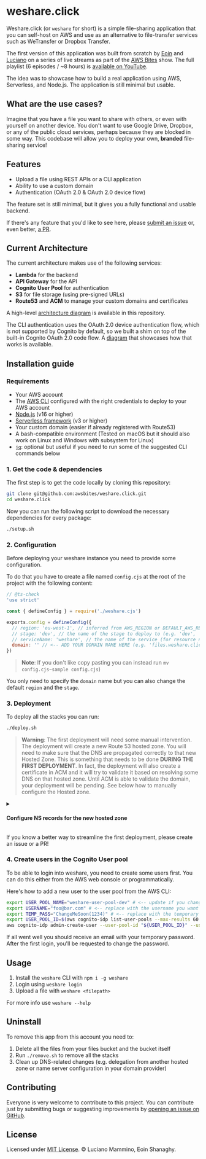 # weshare.click

Weshare.click (or `weshare` for short) is a simple file-sharing application that you can self-host on AWS and use as an alternative to file-transfer services such as WeTransfer or Dropbox Transfer.

The first version of this application was built from scratch by [Eoin](https://twitter.com/eoins) and [Luciano](https://twitter.com/loige) on a series of live streams as part of the [AWS Bites](https://awsbites.com) show. The full playlist (6 episodes / ~8 hours) is [available on YouTube](https://www.youtube.com/playlist?list=PLAWXFhe0N1vI1_z-06EzJ22pz95_gBrId).

The idea was to showcase how to build a real application using AWS, Serverless, and Node.js. The application is still minimal but usable.


## What are the use cases?

Imagine that you have a file you want to share with others, or even with yourself on another device. You don't want to use Google Drive, Dropbox, or any of the public cloud services, perhaps because they are blocked in some way.
This codebase will allow you to deploy your own, **branded** file-sharing service!


## Features

 - Upload a file using REST APIs or a CLI application
 - Ability to use a custom domain
 - Authentication (OAuth 2.0 & OAuth 2.0 device flow)

The feature set is still minimal, but it gives you a fully functional and usable backend.

If there's any feature that you'd like to see here, please [submit an issue](https://github.com/awsbites/weshare.click/issues/new) or, even better, [a PR](https://github.com/awsbites/weshare.click/compare).


## Current Architecture

The current architecture makes use of the following services:

  - **Lambda** for the backend
  - **API Gateway** for the API
  - **Cognito User Pool** for authentication
  - **S3** for file storage (using pre-signed URLs)
  - **Route53** and **ACM** to manage your custom domains and certificates


A high-level [architecture diagram](./arch-diag.png) is available in this repository.

The CLI authentication uses the OAuth 2.0 device authentication flow, which is not supported by Cognito by default, so we built a shim on top of the built-in Cognito OAuth 2.0 code flow. A [diagram](./auth-flow.png) that showcases how that works is available.


## Installation guide

### Requirements

  - Your AWS account
  - The [AWS CLI](https://aws.amazon.com/cli/) configured with the right credentials to deploy to your AWS account
  - [Node.js](https://nodejs.org/) (v16 or higher)
  - [Serverless framework](https://www.serverless.com/framework) (v3 or higher)
  - Your custom domain (easier if already registered with Route53)
  - A bash-compatible environment (Tested on macOS but it should also work on Linux and Windows with subsystem for Linux)
  - [`jq`](https://stedolan.github.io/jq/): optional but useful if you need to run some of the suggested CLI commands below


### 1. Get the code & dependencies

The first step is to get the code locally by cloning this repository:

```bash
git clone git@github.com:awsbites/weshare.click.git
cd weshare.click
```

Now you can run the following script to download the necessary dependencies for every package:

```bash
./setup.sh
```

### 2. Configuration

Before deploying your weshare instance you need to provide some configuration.

To do that you have to create a file named `config.cjs` at the root of the project with the following content:

```js
// @ts-check
'use strict'

const { defineConfig } = require('./weshare.cjs')

exports.config = defineConfig({
  // region: 'eu-west-1', // inferred from AWS_REGION or DEFAULT_AWS_REGION (or 'eu-west-1' if not set)
  // stage: 'dev', // the name of the stage to deploy to (e.g. 'dev', 'prod')
  // serviceName: 'weshare', // the name of the service (for resource naming)
  domain: '' // <-- ADD YOUR DOMAIN NAME HERE (e.g. 'files.weshare.click' or 'weshare.click')
})
```

> **Note**: If you don't like copy pasting you can instead run `mv config.cjs~sample config.cjs`)

You only need to specify the `domain` name but you can also change the default `region` and the `stage`.



### 3. Deployment

To deploy all the stacks you can run:

```bash
./deploy.sh
```

> **Warning**: The first deployment will need some manual intervention. The deployment will create a new Route 53 hosted zone. You will need to make sure that the DNS are propagated correctly to that new Hosted Zone. This is something that needs to be done **DURING THE FIRST DEPLOYMENT**. In fact, the deployment will also create a certificate in ACM and it will try to validate it based on resolving some DNS on that hosted zone. Until ACM is able to validate the domain, your deployment will be pending. See below how to manually configure the Hosted zone.

<details>
  <summary><h4>Configure NS records for the new hosted zone</h4></summary>

When the new hosted zone is created it gets an `NS` record that contains 4 different name servers. You will need to update your domain configuration (in your domain provider site) to point to the nameserver to the 4 name servers in this record.

If you need a one-liner on how to get the name servers:

```bash
export DOMAIN='example.com' # <-- replace with your actual domain name
aws route53 get-hosted-zone --id $(aws route53 list-hosted-zones-by-name --dns-name $DOMAIN | jq -r .HostedZones[0].Id) | jq -r .DelegationSet.NameServers[]
```

If you are using a subdomain (e.g. `files.example.com`) and you are managing the top-level domain  (e.g. `example.com`) with a Hosted Zone in Route53, you can configure a name server delegation with:

```bash
export TOP_LEVEL_DOMAIN='example.com'
export DOMAIN='files.example.com'
export HOSTED_ZONE_ID=$(aws route53 list-hosted-zones-by-name --dns-name $TOP_LEVEL_DOMAIN | jq -r .HostedZones[0].Id)
export NAMESERVERS=$(aws route53 get-hosted-zone --id $HOSTED_ZONE_ID | jq '.DelegationSet.NameServers | map({Value: .})')
export COMMAND=$(cat << EOF
{
  "Comment": "delegating subdomain to hosted zone",
  "Changes": [
    {
      "Action": "UPSERT",
      "ResourceRecordSet": {
        "Name": "${DOMAIN}",
        "Type": "NS",
        "TTL": 300,
        "ResourceRecords":  ${NAMESERVERS}
      }
    }
  ]
}
EOF
)
aws route53 change-resource-record-sets --hosted-zone-id $HOSTED_ZONE_ID --change-batch "${COMMAND}"
```

Of course, if this looks like too much code, you can do the same on the AWS web console! 😎


</details>

If you know a better way to streamline the first deployment, please create an issue or a PR!


### 4. Create users in the Cognito User pool

To be able to login into weshare, you need to create some users first. You can do this either from the AWS web console or programmatically.

Here's how to add a new user to the user pool from the AWS CLI:

```bash
export USER_POOL_NAME="weshare-user-pool-dev" # <-- update if you changed the `serviceName` or the `stage` in the config
export USERNAME="foo@bar.com" # <-- replace with the username you want to add (needs to be an email)
export TEMP_PASS="ChangeMeSoon(1234)" # <-- replace with the temporary password
export USER_POOL_ID=$(aws cognito-idp list-user-pools --max-results 60 | jq -r ".UserPools[] | select(.Name | contains(\"${USER_POOL_NAME}\")) | .Id")
aws cognito-idp admin-create-user --user-pool-id "${USER_POOL_ID}" --username "${USERNAME}" --temporary-password "${TEMP_PASS}"
```

If all went well you should receive an email with your temporary password. After the first login, you'll be requested to change the password.


## Usage

  1. Install the `weshare` CLI with `npm i -g weshare`
  2. Login using `weshare login`
  3. Upload a file with `weshare <filepath>`

For more info use `weshare --help`


## Uninstall

To remove this app from this account you need to:

  1. Delete all the files from your files bucket and the bucket itself
  2. Run `./remove.sh` to remove all the stacks
  3. Clean up DNS-related changes (e.g. delegation from another hosted zone or name server configuration in your domain provider)


## Contributing

Everyone is very welcome to contribute to this project.
You can contribute just by submitting bugs or suggesting improvements by
[opening an issue on GitHub](https://github.com/awsbites/weshare.click).

## License

Licensed under [MIT License](LICENSE). © Luciano Mammino, Eoin Shanaghy.
